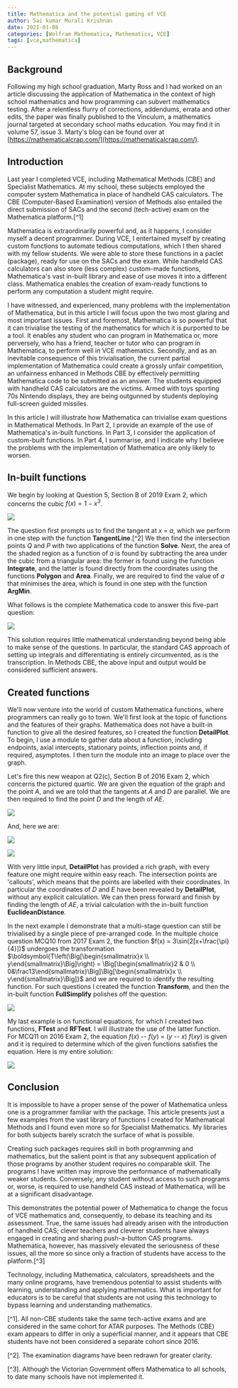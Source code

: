 ```yaml
---
title: Mathematica and the potential gaming of VCE
author: Sai kumar Murali Krishnan
date: 2021-01-08 
categories: [Wolfram Mathematica, Mathematics, VCE]
tags: [vce,mathematica]
---
```




## Background

Following my high school graduation, Marty Ross and I had worked on an article discussing the application of Mathematica in the context of high school mathematics and how programming can subvert mathematics testing. After a relentless flurry of corrections, addendums, errata and other edits, the paper was finally published to the Vinculum, a mathematics journal targeted at secondary school maths education. You may find it in volume 57, issue 3. Marty's blog can be found over at [https://mathematicalcrap.com/](https://mathematicalcrap.com/).

## Introduction

Last year I completed VCE, including Mathematical Methods (CBE) and Specialist Mathematics. At my school, these subjects employed the computer system Mathematica in place of handheld CAS calculators. The CBE (Computer-Based Examination) version of Methods also entailed the direct submission of SACs and the second (tech-active) exam on the Mathematica platform.[^1]

Mathematica is extraordinarily powerful and, as it happens, I consider myself a decent programmer. During VCE, I entertained myself by creating custom functions to automate tedious computations, which I then shared with my fellow students. We were able to store these functions in a paclet (package), ready for use on the SACs and the exam. While handheld CAS calculators can also store (less complex) custom-made functions, Mathematica's vast in-built library and ease of use moves it into a different class. Mathematica enables the creation of exam-ready functions to perform any computation a student might require.

I have witnessed, and experienced, many problems with the implementation of Mathematica, but in this article I will focus upon the two most glaring and most important issues. First and foremost, Mathematica is so powerful that it can trivialise the testing of the mathematics for which it is purported to be a tool. It enables any student who can program in Mathematica or, more perversely, who has a friend, teacher or tutor who can program in Mathematica, to perform well in VCE mathematics. Secondly, and as an inevitable consequence of this trivialisation, the current partial implementation of Mathematica could create a grossly unfair competition, an unfairness enhanced in Methods CBE by effectively permitting Mathematica code to be submitted as an answer. The students equipped with handheld CAS calculators are the victims. Armed with toys sporting 70s Nintendo displays, they are being outgunned by students deploying full-screen guided missiles.

In this article I will illustrate how Mathematica can trivialise exam questions in Mathematical Methods. In Part 2, I provide an example of the use of Mathematica's in-built functions. In Part 3, I consider the application of custom-built functions. In Part 4, I summarise, and I indicate why I believe the problems with the implementation of Mathematica are only likely to worsen.

## In-built functions

We begin by looking at Question 5, Section B of 2019 Exam 2, which concerns the cubic $f(x) =1-x^3$.

![](https://mathematicalcrap.com/wp-content/uploads/2020/07/CubicArea.bmp)

The question first prompts us to find the tangent at *x* = *a*, which we perform in one step with the function **TangentLine**.[^2] We then find the intersection points *Q* and *P* with two applications of the function **Solve**. Next, the area of the shaded region as a function of *a* is found by subtracting the area under the cubic from a triangular area: the former is found using the function **Integrate**, and the latter is found directly from the coordinates using the functions **Polygon** and **Area**. Finally, we are required to find the value of *a* that minimises the area, which is found in one step with the function **ArgMin**.

What follows is the complete Mathematica code to answer this five-part question:

![](https://mathematicalcrap.com/wp-content/uploads/2020/07/Cubic.bmp)

This solution requires little mathematical understanding beyond being able to make sense of the questions. In particular, the standard CAS approach of setting up integrals and differentiating is entirely circumvented, as is the transcription. In Methods CBE, the above input and output would be considered sufficient answers.

## Created functions

We'll now venture into the world of custom Mathematica functions, where programmers can really go to town. We'll first look at the topic of functions and the features of their graphs. Mathematica does not have a built-in function to give all the desired features, so I created the function **DetailPlot**. To begin, I use a module to gather data about a function, including endpoints, axial intercepts, stationary points, inflection points and, if required, asymptotes. I then turn the module into an image to place over the graph.

Let's fire this new weapon at Q2(c), Section B of 2016 Exam 2, which concerns the pictured quartic. We are given the equation of the graph and the point *A*, and we are told that the tangents at *A* and *D* are parallel. We are then required to find the point *D* and the length of *AE*.

![](https://mathematicalcrap.com/wp-content/uploads/2020/07/TangentDetailPlot.bmp)

And, here we are:

![](https://mathematicalcrap.com/wp-content/uploads/2020/07/DetailPlot2.bmp)

![](https://mathematicalcrap.com/wp-content/uploads/2020/07/DetailPlot.bmp)

With very little input, **DetailPlot** has provided a rich graph, with every feature one might require within easy reach. The intersection points are 'callouts', which means that the points are labelled with their coordinates. In particular the coordinates of *D* and *E* have been revealed by **DetailPlot**, without any explicit calculation. We can then press forward and finish by finding the length of *AE*, a trivial calculation with the in-built function **EuclideanDistance**.

In the next example I demonstrate that a multi-stage question can still be trivialised by a single piece of pre-arranged code. In the multiple choice question MCQ10 from 2017 Exam 2, the function $f(x) = 3\sin(2[x+\frac{\pi}{4}])$ undergoes the transformation $\boldsymbol{T\left(\Big[\begin{smallmatrix}x \\ y\end{smallmatrix}\Big]\right) = \Big[\begin{smallmatrix}2 & 0 \\ 0&\frac13\end{smallmatrix}\Big]\Big[\begin{smallmatrix}x \\ y\end{smallmatrix}\Big]}$ and we are required to identify the resulting function. For such questions I created the function **Transform**, and then the in-built function **FullSimplify** polishes off the question:

![](https://mathematicalcrap.com/wp-content/uploads/2020/07/Transform.bmp)

My last example is on functional equations, for which I created two functions, **FTest** and **RFTest**. I will illustrate the use of the latter function. For MCQ11 on 2016 Exam 2, the equation *f*(*x*) -- *f*(*y*) = (*y* -- *x*) *f*(*xy*) is given and it is required to determine which of the given functions satisfies the equation. Here is my entire solution:

![](https://mathematicalcrap.com/wp-content/uploads/2020/07/RFTest.bmp)

## Conclusion

It is impossible to have a proper sense of the power of Mathematica unless one is a programmer familiar with the package. This article presents just a few examples from the vast library of functions I created for Mathematical Methods and I found even more so for Specialist Mathematics. My libraries for both subjects barely scratch the surface of what is possible.

Creating such packages requires skill in both programming and mathematics, but the salient point is that any subsequent application of those programs by another student requires no comparable skill. The programs I have written may improve the performance of mathematically weaker students. Conversely, any student without access to such programs or, worse, is required to use handheld CAS instead of Mathematica, will be at a significant disadvantage.

This demonstrates the potential power of Mathematica to change the focus of VCE mathematics and, consequently, to debase its teaching and its assessment. True, the same issues had already arisen with the introduction of handheld CAS; clever teachers and cleverer students have always engaged in creating and sharing push-a-button CAS programs. Mathematica, however, has massively elevated the seriousness of these issues, all the more so since only a fraction of students have access to the platform.[^3]

Technology, including Mathematica, calculators, spreadsheets and the many online programs, have tremendous potential to assist students with learning, understanding and applying mathematics. What is important for educators is to be careful that students are not using this technology to bypass learning and understanding mathematics.

[^1]\. All non-CBE students take the same tech-active exams and are considered in the same cohort for ATAR purposes. The Methods (CBE) exam appears to differ in only a superficial manner, and it appears that CBE students have not been considered a separate cohort since 2016.

[^2]\. The examination diagrams have been redrawn for greater clarity.

[^3]\. Although the Victorian Government offers Mathematica to all schools, to date many schools have not implemented it.